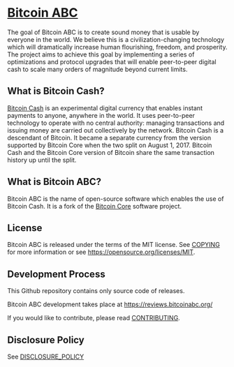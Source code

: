 [Bitcoin ABC](https://www.bitcoinabc.org)
===========

The goal of Bitcoin ABC is to create sound money that is usable by everyone in
the world. We believe this is a civilization-changing technology which will
dramatically increase human flourishing, freedom, and prosperity. The project
aims to achieve this goal by implementing a series of optimizations and
protocol upgrades that will enable peer-to-peer digital cash to scale many
orders of magnitude beyond current limits.

What is Bitcoin Cash?
---------------------

[Bitcoin Cash](https://www.bitcoincash.org/) is an experimental digital
currency that enables instant payments to anyone, anywhere in the world. It
uses peer-to-peer technology to operate with no central authority: managing
transactions and issuing money are carried out collectively by the network.
Bitcoin Cash is a descendant of Bitcoin. It became a separate currency from
the version supported by Bitcoin Core when the two split on August 1, 2017.
Bitcoin Cash and the Bitcoin Core version of Bitcoin share the same
transaction history up until the split.

What is Bitcoin ABC?
--------------------

Bitcoin ABC is the name of open-source software which enables the use of
Bitcoin Cash. It is a fork of the [Bitcoin Core](https://bitcoincore.org)
software project.

License
-------

Bitcoin ABC is released under the terms of the MIT license. See
[COPYING](COPYING) for more information or see
https://opensource.org/licenses/MIT.

Development Process
-------------------

This Github repository contains only source code of releases.

Bitcoin ABC development takes place at https://reviews.bitcoinabc.org/

If you would like to contribute, please read [CONTRIBUTING](CONTRIBUTING.md).

Disclosure Policy
-----------------

See [DISCLOSURE_POLICY](DISCLOSURE_POLICY.md)
